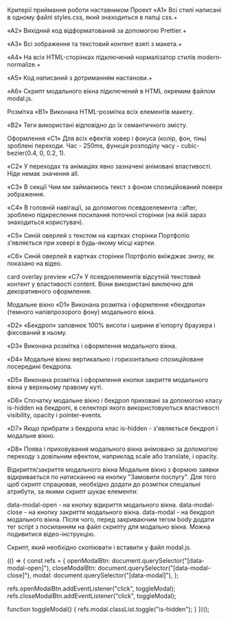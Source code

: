 Критерії приймання роботи наставником Проект «A1» Всі стилі написані в одному файлі styles.css, який
знаходиться в папці css.+

«A2» Вихідний код відформатований за допомогою Prettier.+

«A3» Всі зображення та текстовий контент взяті з макета.+

«A4» На всіх HTML-сторінках підключений нормалізатор стилів modern-normalize.+

«A5» Код написаний з дотриманням настанови.+

«A6» Скрипт модального вікна підключений в HTML окремим файлом modal.js.

Розмітка «B1» Виконана HTML-розмітка всіх елементів макету.

«B2» Теги використані відповідно до їх семантичного змісту.

Оформлення «C1» Для всіх ефектів ховер і фокуса (колір, фон, тінь) зроблені переходи. Час - 250ms,
функція розподілу часу - cubic-bezier(0.4, 0, 0.2, 1).

«C2» У переходах та анімаціях явно зазначені анімовані властивості. Ніде немає значення all.

«C3» В секції Чим ми займаємось текст з фоном спозиційований поверх зображення.

«C4» В головній навігації, за допомогою псевдоелемента ::after, зроблено підкреслення посилання
поточної сторінки (на якій зараз знаходиться користувач).

«C5» Синій оверлей з текстом на картках сторінки Портфоліо з'являється при ховері в будь-якому місці
картки.

«C6» Синій оверлей в картках сторінки Портфоліо виїжджає знизу, як показано на відео.

card overlay preview «C7» У псевдоелементів відсутній текстовий контент у властивості content. Вони
використані виключно для декоративного оформлення.

Модальне вікно «D1» Виконана розмітка і оформлення «бекдропа» (темного напівпрозорого фону)
модального вікна.

«D2» «Бекдроп» заповнює 100% висоти і ширини в'юпорту браузера і фіксований в ньому.

«D3» Виконана розмітка і оформлення модального вікна.

«D4» Модальне вікно вертикально і горизонтально спозиційоване посередині бекдропа.

«D5» Виконана розмітка і оформлення кнопки закриття модального вікна у верхньому правому куті.

«D6» Спочатку модальне вікно і бекдроп приховані за допомогою класу is-hidden на бекдропі, в
селекторі якого використовуються властивості visibility, opacity і pointer-events.

«D7» Якщо прибрати з бекдропа клас is-hidden - з'являється бекдроп і модальне вікно.

«D8» Поява і приховування модального вікна анімовано за допомогою переходу з довільним ефектом,
наприклад scale або translate, і opacity.

Відкриття/закриття модального вікна Модальне вікно з формою заявки відкривається по натисканню на
кнопку "Замовити послугу". Для того щоб скрипт спрацював, необхідно додати до розмітки спеціальні
атрибути, за якими скрипт шукає елементи:

data-modal-open - на кнопку відкриття модального вікна. data-modal-close - на кнопку закриття
модального вікна. data-modal - на бекдроп модального вікна. Після чого, перед закриваючим тегом body
додати тег script з посиланням на файл скрипту для модально вікна. Можна подивитися
відео-інструкцію.

<body>
  <!-- Вся твоя розмітка, включно з розміткою модалки -->

  <!-- Ставимо перед закриваючим тегом body -->
  <script src="./js/modal.js"></script>
</body>

Скрипт, який необхідно скопіювати і вставити у файл modal.js.

(() => { const refs = { openModalBtn: document.querySelector("[data-modal-open]"), closeModalBtn:
document.querySelector("[data-modal-close]"), modal: document.querySelector("[data-modal]"), };

refs.openModalBtn.addEventListener("click", toggleModal);
refs.closeModalBtn.addEventListener("click", toggleModal);

function toggleModal() { refs.modal.classList.toggle("is-hidden"); } })();
